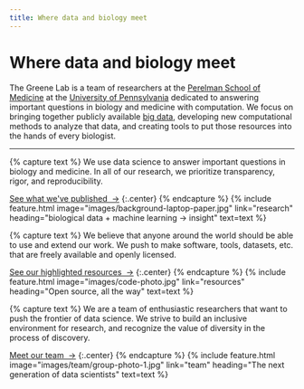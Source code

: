 ```yaml
---
title: Where data and biology meet
---
```


# Where data and biology meet

The Greene Lab is a team of researchers at the [Perelman School of Medicine](https://www.med.upenn.edu/) at the [University of Pennsylvania](https://www.upenn.edu/) dedicated to answering important questions in biology and medicine with computation.
We focus on bringing together publicly available [big data](https://en.wikipedia.org/wiki/Big_data), developing new computational methods to analyze that data, and creating tools to put those resources into the hands of every biologist.

---

{% capture text %}
We use data science to answer important questions in biology and medicine.
In all of our research, we prioritize transparency, rigor, and reproducibility.

[See what we've published &nbsp;→](research)
{:.center}
{% endcapture %}
{%
  include feature.html
  image="images/background-laptop-paper.jpg"
  link="research"
  heading="biological data + machine learning → insight"
  text=text
%}

{% capture text %}
We believe that anyone around the world should be able to use and extend our work.
We push to make software, tools, datasets, etc. that are freely available and openly licensed.

[See our highlighted resources &nbsp;→](resources)
{:.center}
{% endcapture %}
{%
  include feature.html
  image="images/code-photo.jpg"
  link="resources"
  heading="Open source, all the way"
  text=text
%}

{% capture text %}
We are a team of enthusiastic researchers that want to push the frontier of data science.
We strive to build an inclusive environment for research, and recognize the value of diversity in the process of discovery.

[Meet our team &nbsp;→](team)
{:.center}
{% endcapture %}
{%
  include feature.html
  image="images/team/group-photo-1.jpg"
  link="team"
  heading="The next generation of data scientists"
  text=text
%}
